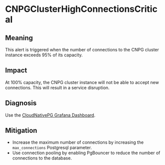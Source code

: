CNPGClusterHighConnectionsCritical
==================================

Meaning
-------

This alert is triggered when the number of connections to the CNPG cluster instance exceeds 95% of its capacity.

Impact
------

At 100% capacity, the CNPG cluster instance will not be able to accept new connections. This will result in a service
disruption.

Diagnosis
---------

Use the [CloudNativePG Grafana Dashboard](https://grafana.com/grafana/dashboards/20417-cloudnativepg/).

Mitigation
----------

* Increase the maximum number of connections by increasing the `max_connections` Postgresql parameter.
* Use connection pooling by enabling PgBouncer to reduce the number of connections to the database.
